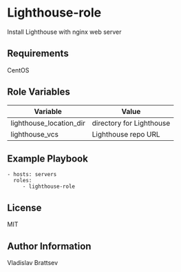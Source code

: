 Lighthouse-role
=========

Install Lighthouse with nginx web server

Requirements
------------

CentOS

Role Variables
--------------
|Variable|Value|
|--------|-----|
|lighthouse_location_dir|directory for Lighthouse|
|lighthouse_vcs|Lighthouse repo URL| 

Example Playbook
----------------

    - hosts: servers
      roles:
         - lighthouse-role

License
-------

MIT

Author Information
------------------

Vladislav Brattsev